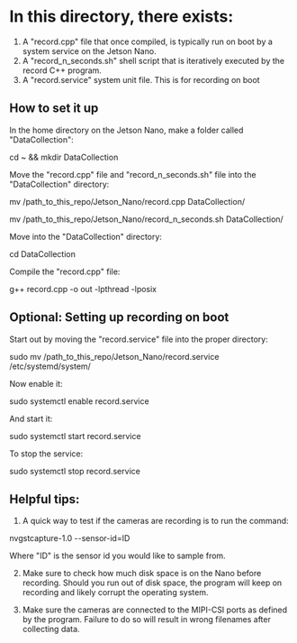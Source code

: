 # In this directory, there exists:
1. A "record.cpp" file that once compiled, is typically run on boot by a system service on the Jetson Nano.
2. A "record_n_seconds.sh" shell script that is iteratively executed by the record C++ program.
3. A "record.service" system unit file. This is for recording on boot

## How to set it up

In the home directory on the Jetson Nano, make a folder called "DataCollection":

cd ~ && mkdir DataCollection

Move the "record.cpp" file and "record_n_seconds.sh" file into the "DataCollection" directory:

mv /path_to_this_repo/Jetson_Nano/record.cpp DataCollection/

mv /path_to_this_repo/Jetson_Nano/record_n_seconds.sh DataCollection/

Move into the "DataCollection" directory:

cd DataCollection

Compile the "record.cpp" file:

g++ record.cpp -o out -lpthread -lposix

## Optional: Setting up recording on boot

Start out by moving the "record.service" file into the proper directory:

sudo mv /path_to_this_repo/Jetson_Nano/record.service /etc/systemd/system/

Now enable it:

sudo systemctl enable record.service

And start it:

sudo systemctl start record.service

To stop the service:

sudo systemctl stop record.service

## Helpful tips:

1. A quick way to test if the cameras are recording is to run the command:

nvgstcapture-1.0 --sensor-id=ID

Where "ID" is the sensor id you would like to sample from.

2. Make sure to check how much disk space is on the Nano before recording. Should you run out of disk space, the program will keep on recording and likely corrupt the operating system.

3. Make sure the cameras are connected to the MIPI-CSI ports as defined by the program. Failure to do so will result in wrong filenames after collecting data.
